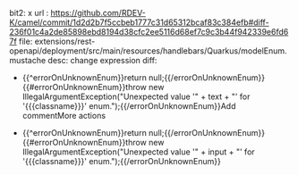 bit2: x
url : https://github.com/RDEV-K/camel/commit/1d2d2b7f5ccbeb1777c31d65312bcaf83c384efb#diff-236f01c4a2de85898ebd8194d38cfc2ee5116d68ef7c9c3b44f942339e6fd67f
file: extensions/rest-openapi/deployment/src/main/resources/handlebars/Quarkus/modelEnum.mustache
desc: change expression
diff: 
-   {{^errorOnUnknownEnum}}return null;{{/errorOnUnknownEnum}}{{#errorOnUnknownEnum}}throw new IllegalArgumentException("Unexpected value '" + text + "' for '{{{classname}}}' enum.");{{/errorOnUnknownEnum}}Add commentMore actions
+   {{^errorOnUnknownEnum}}return null;{{/errorOnUnknownEnum}}{{#errorOnUnknownEnum}}throw new IllegalArgumentException("Unexpected value '" + input + "' for '{{{classname}}}' enum.");{{/errorOnUnknownEnum}}